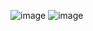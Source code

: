 ![image](https://user-images.githubusercontent.com/68263452/116575583-66021600-a92c-11eb-9e9e-04c00493ad35.png)
![image](https://user-images.githubusercontent.com/68263452/116575646-774b2280-a92c-11eb-86f8-5f7ea49083f7.png)
